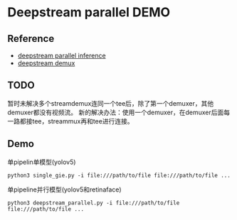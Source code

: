 # Deepstream parallel DEMO
## Reference 
+ [deepstream parallel inference](https://github.com/NVIDIA-AI-IOT/deepstream_parallel_inference_app)
+ [deepstream demux](https://github.com/NVIDIA-AI-IOT/deepstream_python_apps/tree/master/apps/deepstream-demux-multi-in-multi-out)

## TODO
暂时未解决多个streamdemux连同一个tee后，除了第一个demuxer，其他demuxer都没有视频流。
新的解决办法：使用一个demuxer，在demuxer后面每一路都接tee，streammux再和tee进行连接。

## Demo
单pipelin单模型(yolov5)
```
python3 single_gie.py -i file:///path/to/file file:///path/to/file ...
```
单pipeline并行模型(yolov5和retinaface)
```
python3 deepstream_parallel.py -i file:///path/to/file file:///path/to/file ...
```